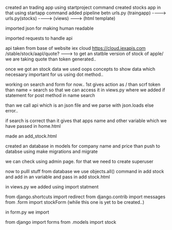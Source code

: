 created an trading app using startproject command
created stocks app in that using startapp command
added pipeline betn
urls.py (traingapp) ----> urls.py(stocks) ----> (views) ---> (html template)


imported json for making human readable

imported requests to handle api

api taken from base of website iex cloud  https://cloud.iexapis.com
/stable/stock/aapl/quote? ---> to get an statble version of stock of apple/ we are taking quote
than token generated..

once we got an stock data 
we used oops concepts to show data which necesaary important for us using dot method..

working on search and form for now..
1st gives action as / 
than scrf token
than name = search
so that we can access it in views.py
where we added if statement for post method in name search

than we call api which is an json file and we parse with json.loads
else error..

if search is correct than it gives that apps name and other variable which we have passed in home.html

made an add_stock.html

created an database in models for company name and price
than push to databse using make migrations and migrate

we can check using admin page.
for that we need to create superuser

now to pulll stuff from database we use
objects.all() command in add stock and add in an variable and pass in add stock.html

in views.py we added using import statment

from django.shortcuts import redirect
from django.contrib import messages
from .form import stockForm (while this one is yet to be created..)

in form.py we import

from django import forms
from .models import stock

